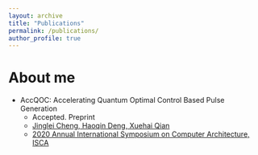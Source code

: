 ```yaml
---
layout: archive
title: "Publications"
permalink: /publications/
author_profile: true
---
```


About me
======
* AccQOC: Accelerating Quantum Optimal Control Based Pulse Generation
  *	Accepted. Preprint<a href="https://arxiv.org/abs/2003.00376">
  *	Jinglei Cheng, Haoqin Deng, Xuehai Qian
  *	2020 Annual International Symposium on Computer Architecture, ISCA


